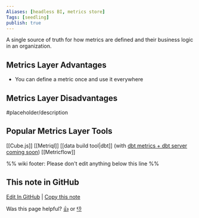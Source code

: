```yaml
---
Aliases: [headless BI, metrics store]
Tags: [seedling]
publish: true
---
```


A single source of truth for how metrics are defined and their business logic in an organization.

## Metrics Layer Advantages

- You can define a metric once and use it everywhere

## Metrics Layer Disadvantages

#placeholder/description

## Popular Metrics Layer Tools
[[Cube.js]]
[[Metriql]]
[[data build tool|dbt]] (with [dbt metrics + dbt server coming soon](https://www.getdbt.com/blog/licensing-dbt/))
[[Metricflow]]

%% wiki footer: Please don't edit anything below this line %%

## This note in GitHub

<span class="git-footer">[Edit In GitHub](https://github.dev/data-engineering-community/data-engineering-wiki/blob/main/Concepts/Metrics%20Layer.md "git-hub-edit-note") | [Copy this note](https://raw.githubusercontent.com/data-engineering-community/data-engineering-wiki/main/Concepts/Metrics%20Layer.md "git-hub-copy-note")</span>

<span class="git-footer">Was this page helpful?
[👍](https://tally.so/r/3jZ8D4?rating=Yes&url=https://dataengineering.wiki/Concepts/Metrics+Layer) or [👎](https://tally.so/r/3jZ8D4?rating=No&url=https://dataengineering.wiki/Concepts/Metrics+Layer)</span>

